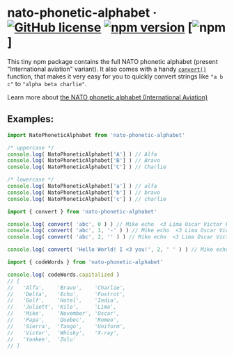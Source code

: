 # nato-phonetic-alphabet &middot; [![GitHub license](https://img.shields.io/github/license/UltraCakeBakery/nato-phonetic-alphabet.svg?style=flat-square)](#LICENSE) [![npm version](https://img.shields.io/npm/v/nato-phonetic-alphabet.svg?style=flat-square)](https://www.npmjs.com/package/nato-phonetic-alphabet) [![npm](https://img.shields.io/bundlephobia/min/nato-phonetic-alphabet?style=flat-square)]

This tiny npm package contains the full NATO phonetic alphabet (present "International aviation" variant). 
It also comes with a handy [`convert()`](#examples) function, that makes it very easy for you to quickly convert strings like `"a b c"` to `"alpha beta charlie"`.

Learn more about [the NATO phonetic alphabet (International Aviation)](https://en.wikipedia.org/wiki/NATO_phonetic_alphabet#International_aviation)

## Examples:

```javascript
import NatoPhoneticAlphabet from 'nato-phonetic-alphabet'

/* uppercase */
console.log( NatoPhoneticAlphabet['A'] ) // Alfa
console.log( NatoPhoneticAlphabet['B'] ) // Bravo
console.log( NatoPhoneticAlphabet['C'] ) // Charlie

/* lowercase */
console.log( NatoPhoneticAlphabet['a'] ) // alfa
console.log( NatoPhoneticAlphabet['b'] ) // bravo
console.log( NatoPhoneticAlphabet['c'] ) // charlie
```

```javascript
import { convert } from 'nato-phonetic-alphabet'

console.log( convert( 'abc', 0 ) ) // Mike echo  <3 Lima Oscar Victor Echo  Yankee Oscar Uniform 
console.log( convert( 'abc', 1, '-' ) ) // Mike echo  <3 Lima Oscar Victor Echo  Yankee Oscar Uniform 
console.log( convert( 'abc', 2, '' ) ) // Mike echo  <3 Lima Oscar Victor Echo  Yankee Oscar Uniform 

console.log( convert( 'Hello World! I <3 you!', 2, ' ' ) ) // Mike echo  <3 Lima Oscar Victor Echo  Yankee Oscar Uniform !

```

```javascript
import { codeWords } from 'nato-phonetic-alphabet'

console.log( codeWords.capitalized )
// [
//   'Alfa',    'Bravo',    'Charlie',
//   'Delta',   'Echo',     'Foxtrot',
//   'Golf',    'Hotel',    'India',
//   'Juliett', 'Kilo',     'Lima',
//   'Mike',    'November', 'Oscar',
//   'Papa',    'Quebec',   'Romeo',
//   'Sierra',  'Tango',    'Uniform',
//   'Victor',  'Whisky',   'X-ray',
//   'Yankee',  'Zulu'
// ]
```

